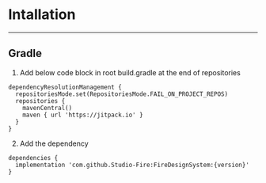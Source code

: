 # Intallation
---
## Gradle

1. Add below code block in root build.gradle at the end of repositories
```
dependencyResolutionManagement {
  repositoriesMode.set(RepositoriesMode.FAIL_ON_PROJECT_REPOS)
  repositories {
    mavenCentral()
    maven { url 'https://jitpack.io' }
  }
}
```
2. Add the dependency
```
dependencies {
  implementation 'com.github.Studio-Fire:FireDesignSystem:{version}'
}
```
